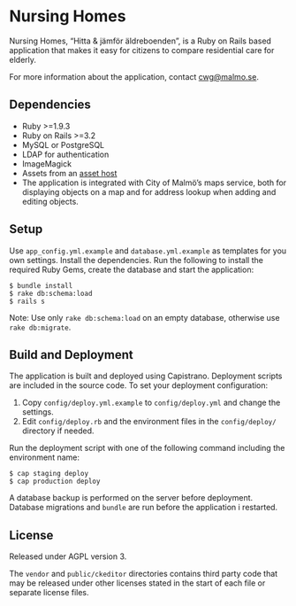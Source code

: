 # Nursing Homes
Nursing Homes, “Hitta & jämför äldreboenden”, is a Ruby on Rails based application that makes it easy for citizens to compare residential care for elderly.

For more information about the application, contact cwg@malmo.se.

## Dependencies
* Ruby >=1.9.3
* Ruby on Rails >=3.2
* MySQL or PostgreSQL
* LDAP for authentication
* ImageMagick
* Assets from an [asset host](http://malmo.se/wag)
* The application is integrated with City of Malmö’s maps service, both for displaying objects on a map and for address lookup when adding and editing objects.

## Setup
Use `app_config.yml.example` and `database.yml.example` as templates for you own settings. Install the dependencies. Run the following to install the required Ruby Gems, create the database and start the application:

```shell
$ bundle install
$ rake db:schema:load
$ rails s
```

Note: Use only `rake db:schema:load` on an empty database, otherwise use `rake db:migrate`.

## Build and Deployment
The application is built and deployed using Capistrano. Deployment scripts are included in the source code. To set your deployment configuration:

1. Copy `config/deploy.yml.example` to `config/deploy.yml` and change the settings.
2. Edit `config/deploy.rb` and the environment files in the `config/deploy/` directory if needed.

Run the deployment script with one of the following command including the environment name:

```
$ cap staging deploy
$ cap production deploy
```

A database backup is performed on the server before deployment. Database migrations and `bundle` are run before the application i restarted.

## License
Released under AGPL version 3.

The `vendor` and `public/ckeditor` directories contains third party code that may be released under other licenses stated in the start of each file or separate license files.
